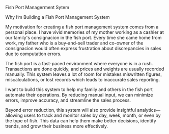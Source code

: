 Fish Port Managerment Sytem 

Why I’m Building a Fish Port Management System

My motivation for creating a fish port management system comes from a personal place. I have vivid memories of my mother working as a cashier at our family's consignacion in the fish port. Every time she came home from work, my father who is a buy-and-sell trader and co-owner of the consignacion would often express frustration about discrepancies in sales due to computation errors.

The fish port is a fast-paced environment where everyone is in a rush. Transactions are done quickly, and prices and weights are usually recorded manually. This system leaves a lot of room for mistakes miswritten figures, miscalculations, or lost records which leads to inaccurate sales reporting.

I want to build this system to help my family and others in the fish port automate their operations. By reducing manual input, we can minimize errors, improve accuracy, and streamline the sales process.

Beyond error reduction, this system will also provide insightful analytics—allowing users to track and monitor sales by day, week, month, or even by the type of fish. This data can help them make better decisions, identify trends, and grow their business more effectively.
